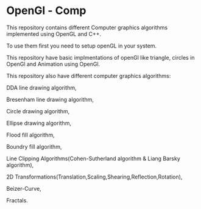 # OpenGl - Comp
This repository contains different Computer graphics algorithms implemented using OpenGL and C++.

To use them first you need to setup openGL in your system.

This repository have basic implmentations of openGl like triangle, circles in OpenGl and Animation using OpenGl.

This repository also have different computer graphics algorithms:

DDA line drawing algorithm,

Bresenham line drawing algorithm,

Circle drawing algorithm,

Ellipse drawing algorithm,

Flood fill algorithm,

Boundry fill algorithm,

Line Clipping Algorithms(Cohen-Sutherland algorithm & Liang Barsky algorithm),

2D Transformations(Translation,Scaling,Shearing,Reflection,Rotation),

Beizer-Curve,

Fractals.
